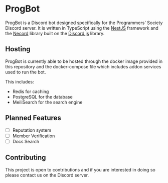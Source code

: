 # ProgBot

ProgBot is a Discord bot designed specifically for the Programmers' Society Discord server. It is written in TypeScript using the [NestJS](https://nestjs.com/) framework and the [Necord](https://necord.org/) library built on the [Discord.js](https://discord.js.org/#/) library.

## Hosting

ProgBot is currently able to be hosted through the docker image provided in this repository and the docker-compose file which includes addon services used to run the bot.

This includes:

- Redis for caching
- PostgreSQL for the database
- MeiliSearch for the search engine

## Planned Features

- [ ] Reputation system
- [ ] Member Verification
- [ ] Docs Search

## Contributing

This project is open to contributions and if you are interested in doing so please contact us on the Discord server.
